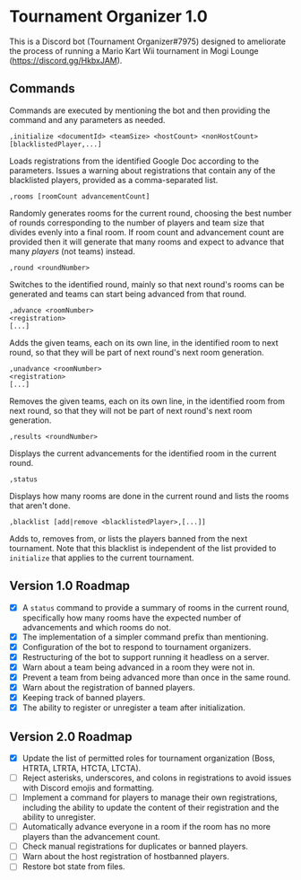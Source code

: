 # Tournament Organizer 1.0

This is a Discord bot (Tournament Organizer#7975) designed to ameliorate the
process of running a Mario Kart Wii tournament in Mogi Lounge
(https://discord.gg/HkbxJAM).

## Commands

Commands are executed by mentioning the bot and then providing the command and
any parameters as needed.

`,initialize <documentId> <teamSize> <hostCount> <nonHostCount>
[blacklistedPlayer,...]`

Loads registrations from the identified Google Doc according to the parameters.
Issues a warning about registrations that contain any of the blacklisted
players, provided as a comma-separated list.

`,rooms [roomCount advancementCount]`

Randomly generates rooms for the current round, choosing the best number of
rounds corresponding to the number of players and team size that divides evenly
into a final room. If room count and advancement count are provided then it will
generate that many rooms and expect to advance that many *players* (not teams)
instead.

`,round <roundNumber>`

Switches to the identified round, mainly so that next round's rooms can be
generated and teams can start being advanced from that round.

```
,advance <roomNumber>
<registration>
[...]
```

Adds the given teams, each on its own line, in the identified room to next
round, so that they will be part of next round's next room generation.

```
,unadvance <roomNumber>
<registration>
[...]
```

Removes the given teams, each on its own line, in the identified room from next
round, so that they will not be part of next round's next room generation.

`,results <roundNumber>`

Displays the current advancements for the identified room in the current round.

`,status`

Displays how many rooms are done in the current round and lists the rooms that
aren't done.

`,blacklist [add|remove <blacklistedPlayer>,[...]]`

Adds to, removes from, or lists the players banned from the next tournament.
Note that this blacklist is independent of the list provided to `initialize`
that applies to the current tournament.

## Version 1.0 Roadmap

- [x] A `status` command to provide a summary of rooms in the current round,
specifically how many rooms have the expected number of advancements and which
rooms do not.
- [x] The implementation of a simpler command prefix than mentioning.
- [x] Configuration of the bot to respond to tournament organizers.
- [x] Restructuring of the bot to support running it headless on a server.
- [x] Warn about a team being advanced in a room they were not in.
- [x] Prevent a team from being advanced more than once in the same round.
- [x] Warn about the registration of banned players.
- [x] Keeping track of banned players.
- [x] The ability to register or unregister a team after initialization.

## Version 2.0 Roadmap

- [x] Update the list of permitted roles for tournament organization (Boss, HTRTA, LTRTA, HTCTA, LTCTA).
- [ ] Reject asterisks, underscores, and colons in registrations to avoid issues with Discord emojis and formatting.
- [ ] Implement a command for players to manage their own registrations, including the ability to update the content of their registration and the ability to unregister.
- [ ] Automatically advance everyone in a room if the room has no more players than the advancement count.
- [ ] Check manual registrations for duplicates or banned players.
- [ ] Warn about the host registration of hostbanned players.
- [ ] Restore bot state from files.
